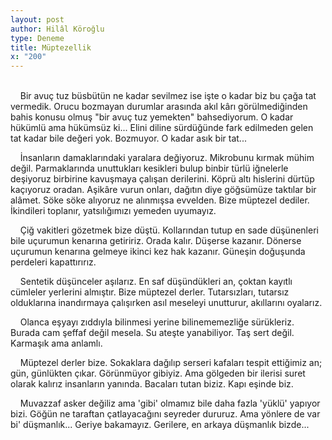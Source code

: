 ```yaml
---
layout: post
author: Hilâl Köroğlu
type: Deneme
title: Müptezellik
x: "200"
---
```

<br/>
&nbsp;&nbsp;&nbsp;&nbsp;Bir avuç tuz büsbütün ne kadar sevilmez ise işte o kadar biz bu çağa tat vermedik. Orucu bozmayan durumlar arasında akıl kârı görülmediğinden bahis konusu olmuş "bir avuç tuz yemekten" bahsediyorum. O kadar  hükümlü ama hükümsüz ki... Elini diline sürdüğünde fark edilmeden gelen tat kadar bile değeri yok. Bozmuyor. O kadar asık bir tat...

&nbsp;&nbsp;&nbsp;&nbsp;İnsanların damaklarındaki yaralara değiyoruz. Mikrobunu kırmak mühim değil. Parmaklarında unuttukları kesikleri bulup binbir türlü iğnelerle deşiyoruz birbirine kavuşmaya çalışan derilerini. Köprü altı hislerini dürtüp kaçıyoruz oradan. Aşikâre vurun onları, dağıtın diye göğsümüze taktılar bir alâmet. Söke söke alıyoruz ne alınmışsa evvelden. Bize müptezel dediler. İkindileri toplanır, yatsılığımızı yemeden uyumayız.

&nbsp;&nbsp;&nbsp;&nbsp;Çiğ vakitleri gözetmek bize düştü. Kollarından tutup en sade düşünenleri bile uçurumun kenarına getiririz. Orada kalır. Düşerse kazanır. Dönerse uçurumun kenarına gelmeye ikinci kez hak kazanır. Güneşin doğuşunda perdeleri kapattırırız.

&nbsp;&nbsp;&nbsp;&nbsp;Sentetik düşünceler aşılarız. En saf düşündükleri an, çoktan kayıtlı cümleler yerlerini almıştır. Bize müptezel derler. Tutarsızları, tutarsız olduklarına inandırmaya çalışırken asıl meseleyi unutturur, akıllarını oyalarız.

&nbsp;&nbsp;&nbsp;&nbsp;Olanca eşyayı zıddıyla bilinmesi yerine bilinememezliğe sürükleriz. Burada cam şeffaf değil mesela. Su ateşte yanabiliyor. Taş sert değil. Karmaşık ama anlamlı.

&nbsp;&nbsp;&nbsp;&nbsp;Müptezel derler bize. Sokaklara dağılıp serseri kafaları tespit ettiğimiz an; gün, günlükten çıkar. Görünmüyor gibiyiz. Ama gölgeden bir ilerisi suret olarak kalırız insanların yanında. Bacaları tutan biziz. Kapı eşinde biz.

&nbsp;&nbsp;&nbsp;&nbsp;Muvazzaf asker değiliz ama 'gibi' olmamız  bile daha fazla 'yüklü' yapıyor bizi. Göğün ne taraftan çatlayacağını seyreder dururuz. Ama yönlere  de var bi' düşmanlık... Geriye bakamayız. Gerilere, en arkaya düşmanlık bizde...
